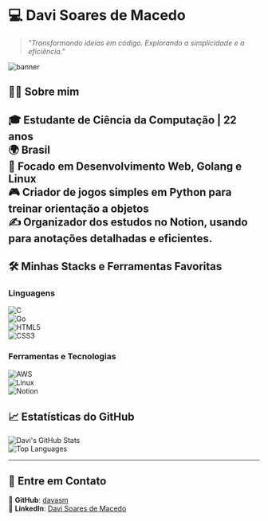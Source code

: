 # 💻 **Davi Soares de Macedo**  
> *"Transformando ideias em código. Explorando a simplicidade e a eficiência."*  

![banner](https://via.placeholder.com/800x200.png?text=Bem-vindo+ao+meu+GitHub%21) <!-- Substitua pela URL do seu banner personalizado -->

## 🧑‍🚀 **Sobre mim**  
🎓 **Estudante de Ciência da Computação** | **22 anos**  
🌍 **Brasil**  
🚀 Focado em **Desenvolvimento Web, Golang e Linux**  
🎮 Criador de **jogos simples em Python** para treinar orientação a objetos  
✍️ Organizador dos estudos no **Notion**, usando para anotações detalhadas e eficientes.  
---
## 🛠 **Minhas Stacks e Ferramentas Favoritas**  
### **Linguagens**  
![C](https://img.shields.io/badge/C-%2300599C.svg?style=flat-square&logo=c&logoColor=white)  
![Go](https://img.shields.io/badge/Go-%2300ADD8.svg?style=flat-square&logo=go&logoColor=white)  
![HTML5](https://img.shields.io/badge/HTML5-%23E34F26.svg?style=flat-square&logo=html5&logoColor=white)  
![CSS3](https://img.shields.io/badge/CSS3-%231572B6.svg?style=flat-square&logo=css3&logoColor=white)  

### **Ferramentas e Tecnologias**  
![AWS](https://img.shields.io/badge/Amazon%20AWS-%23FF9900.svg?style=flat-square&logo=amazon-aws&logoColor=white)  
![Linux](https://img.shields.io/badge/Linux-%23FCC624.svg?style=flat-square&logo=linux&logoColor=black)  
![Notion](https://img.shields.io/badge/Notion-%23000000.svg?style=flat-square&logo=notion&logoColor=white)  


## 📈 **Estatísticas do GitHub**  
![Davi's GitHub Stats](https://github-readme-stats.vercel.app/api?username=davasm&show_icons=true&theme=dracula)  
![Top Languages](https://github-readme-stats.vercel.app/api/top-langs/?username=davasm&layout=compact&theme=dracula)  

---

## 🌟 **Entre em Contato**  
🐙 **GitHub**: [davasm](https://github.com/davasm)  
💼 **LinkedIn**: [Davi Soares de Macedo](www.linkedin.com/in/davi-soares-de-macedo-4a7839212)  





